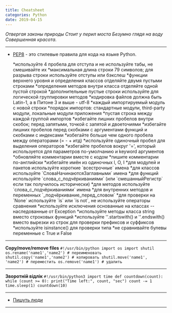 ```yaml
---
title: Cheatsheet
categories: Python
date: 2019-04-15
---
```


_Отвергая законы природы
Стоит у перил моста
Безумно глядя на воду
Совершенная красота._

-----

* <a href="http://www.python.org/dev/peps/pep-0008/">PEP8</a> - это стилевые правила для кода на языке Python.
<ul>
 	*используйте 4 пробела для отступа и не используйте табы, не смешивайте их
 	*максимальная длина строки 79 символов; для разрыва строки используйте отступы или бэкслеш
 	*функции верхнего уровня и определения классов отделяйте двумя пустыми строками
 	*определения методов внутри класса отделяйте одной пустой строкой
 	*дополнительные пустые строки используйте для логической группировки методов
 	*кодировка файлов должна быть Latin-1, а в Питоне 3 и выше - utf-8
 	*каждый импортируемый модуль с новой строки
 	*порядок импортов: стандартные модули, third-party модули, локальные модули приложения
 	*пустая строка между каждой группой импортов
 	*избегайте лишних пробелов внутри скобок; перед запятыми, точкой с запятой и двоеточиями
 	*избегайте лишних пробелов перед скобками с аргументами функций и скобками с индексами
 	*избегайте больше чем одного пробела между операторами (= - + итд)
 	*используйте одиночный пробел для выделения операторов
 	*избегайте пробелов вокруг '=', который используется для параметров по-умолчанию и keyword аргументов
 	*обновляйте комментарии вместе с кодом
 	*пишите комментарии по-английски
 	*избегайте имён из одиночных l, O, I
 	*для модулей и пакетов используйте короткие `всестрочные` имена
 	*для классов используйте `СловаНачинаютсяЗаглавными` имена
 	*для функций используйте `слова_с_подчёркиваниями` (или `смешанныйРегистр` если так получилось исторически)
 	*для методов используйте `слова_с_подчёркиваниями` имена
 	*для внутренних методов и переменных `_подчёркивание_перед_словом`
 	*для проверки на `None` используйте `is` или `is not`, не используйте операторы сравнения
 	*используйте исключения основанные на классах -- наследованные от Exception
 	*используйте методы класса string вместо строковых функций
 	*используйте ''.startswith() и ''.endswith() вместо вырезки из строк для проверки префиксов и суффиксов
 	*используйте isinstance() для проверки типа
 	*не сравнивайте булевы переменные с True и False
</ul>

-----

**Copy/move/remove files**
`#!/usr/bin/python
import os
import shutil
os.rename('name1','name2') # переименовать
shutil.copy('name1','name2') # копировать
shutil.move('name1', 'name2') # переместить
os.remove('name1') # удалить`

-----

**Зворотній відлік**
`#!/usr/bin/python3
import time
def countdown(count):
while (count >= 0):
print("Time left:", count, "sec")
count -= 1
time.sleep(1)
countdown(10)`

-----

* <a href="http://rukeba.com/by-the-way/pep8-korotko-i-po-russki/">Пишуть люди</a>

-----